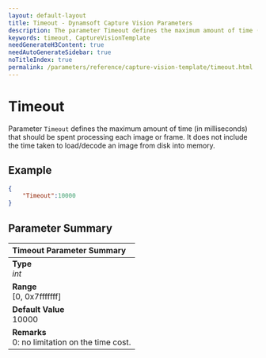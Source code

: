 ```yaml
---
layout: default-layout
title: Timeout - Dynamsoft Capture Vision Parameters
description: The parameter Timeout defines the maximum amount of time (in milliseconds) that the recognition tasks should take per page.
keywords: timeout, CaptureVisionTemplate
needGenerateH3Content: true
needAutoGenerateSidebar: true
noTitleIndex: true
permalink: /parameters/reference/capture-vision-template/timeout.html
---
```


# Timeout

Parameter `Timeout` defines the maximum amount of time (in milliseconds) that should be spent processing each image or frame. It does not include the time taken to load/decode an image from disk into memory.

## Example

```json
{
    "Timeout":10000
}
```

## Parameter Summary

| Timeout Parameter Summary |
| :------------- |
| **Type**<br>*int* |
| **Range**<br>[0, 0x7fffffff] |
| **Default Value**<br>10000 |
| **Remarks**<br>0: no limitation on the time cost.|
